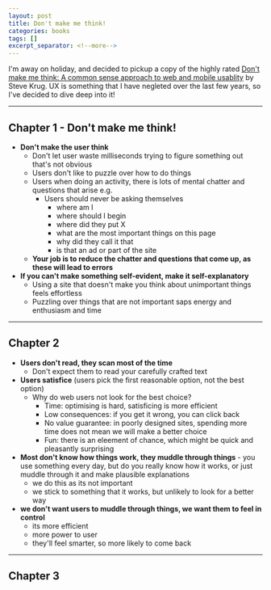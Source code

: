 ```yaml
---
layout: post
title: Don't make me think!
categories: books
tags: []
excerpt_separator: <!--more-->
---
```


<!-- ![Clean code cover]({{ site.baseurl }}{% link /assets/images/clean-code-cover.png %}){: .center-image } -->

<sup>
    <sup>
        <!-- Update: 19/03/19 -->
    </sup>
</sup>

I'm away on holiday, and decided to pickup a copy of the highly rated [Don't make me think: A common sense approach to web and mobile usablity](https://www.amazon.co.uk/Dont-Make-Think-Revisited-Usability/dp/0321965515/ref=sr_1_2?keywords=steve+krug&qid=1564482865&s=gateway&sr=8-2) by Steve Krug. UX is something that I have negleted over the last few years, so I've decided to dive deep into it!

<!--more-->

---

## Chapter 1 - Don't make me think!

- **Don't make the user think**
  - Don't let user waste milliseconds trying to figure something out that's not obvious
  - Users don't like to puzzle over how to do things
  - Users when doing an activity, there is lots of mental chatter and questions that arise e.g.
    - Users should never be asking themselves
      - where am I
      - where should I begin
      - where did they put X
      - what are the most important things on this page
      - why did they call it that
      - is that an ad or part of the site
  - **Your job is to reduce the chatter and questions that come up, as these will lead to errors**
- **If you can't make something self-evident, make it self-explanatory**
  - Using a site that doesn't make you think about unimportant things feels effortless
  - Puzzling over things that are not important saps energy and enthusiasm and time

---

## Chapter 2

- **Users don't read, they scan most of the time**
  - Don't expect them to read your carefully crafted text
- **Users satisfice** (users pick the first reasonable option, not the best option)
  - Why do web users not look for the best choice?
    - Time: optimising is hard, satisficing is more efficient
    - Low consequences: if you get it wrong, you can click back
    - No value guarantee: in poorly designed sites, spending more time does not mean we will make a better choice
    - Fun: there is an eleement of chance, which might be quick and pleasantly surprising
- **Most don't know how things work, they muddle through things** - you use something every day, but do you really know how it works, or just muddle through it and make plausible explanations
  - we do this as its not important
  - we stick to something that it works, but unlikely to look for a better way
- **we don't want users to muddle through things, we want them to feel in control**
  - its more efficient
  - more power to user
  - they'll feel smarter, so more likely to come back

---

## Chapter 3
